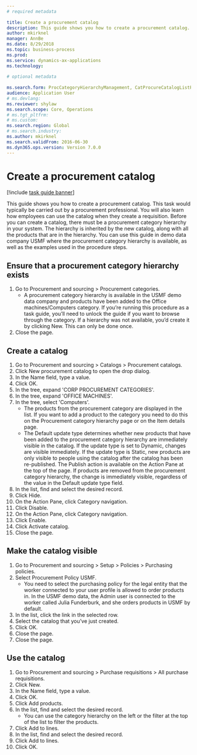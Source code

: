 ```yaml
--- 
# required metadata 
 
title: Create a procurement catalog
description: This guide shows you how to create a procurement catalog. 
author: mkirknel
manager: AnnBe 
ms.date: 8/29/2018
ms.topic: business-process 
ms.prod:  
ms.service: dynamics-ax-applications 
ms.technology:  
 
# optional metadata 
 
ms.search.form: ProcCategoryHierarchyManagement, CatProcureCatalogListPage, CatProcureCatalogCreate, CatProcureCatalogEdit, SysPolicyListPage, SysPolicy, CatCatalogPolicyRule, PurchReqTableListPage, PurchReqCreate, PurchReqTable, PurchReqAddItem   
audience: Application User 
# ms.devlang:  
ms.reviewer: shylaw
ms.search.scope: Core, Operations 
# ms.tgt_pltfrm:  
# ms.custom:  
ms.search.region: Global
# ms.search.industry: 
ms.author: mkirknel
ms.search.validFrom: 2016-06-30 
ms.dyn365.ops.version: Version 7.0.0 
---
```

# Create a procurement catalog

[!include [task guide banner](../../includes/task-guide-banner.md)]

This guide shows you how to create a procurement catalog. This task would typically be carried out by a procurement professional. You will also learn how employees can use the catalog when they create a requisition. Before you can create a catalog, there must be a procurement category hierarchy in your system. The hierarchy is inherited by the new catalog, along with all the products that are in the hierarchy. You can use this guide in demo data company USMF where the procurement category hierarchy is available, as well as the examples used in the procedure steps.


## Ensure that a procurement category hierarchy exists
1. Go to Procurement and sourcing > Procurement categories.
    * A procurement category hierarchy is available in the USMF demo data company and products have been added to the Office machines/Computers category. If you’re running this procedure as a task guide, you’ll need to unlock the guide if you want to browse through the category. If a hierarchy was not available, you’d create it by clicking New. This can only be done once.  
2. Close the page.

## Create a catalog
1. Go to Procurement and sourcing > Catalogs > Procurement catalogs.
2. Click New procurement catalog to open the drop dialog.
3. In the Name field, type a value.
4. Click OK.
5. In the tree, expand 'CORP PROCUREMENT CATEGORIES'.
6. In the tree, expand 'OFFICE MACHINES'.
7. In the tree, select 'Computers'.
    * The products from the procurement category are displayed in the list. If you want to add a product to the category you need to do this on the Procurement category hierarchy page or on the Item details page.  
    * The Default update type determines whether new products that have been added to the procurement category hierarchy are immediately visible in the catalog. If the update type is set to Dynamic, changes are visible immediately. If the update type is Static, new products are only visible to people using the catalog after the catalog has been re-published. The Publish action is available on the Action Pane at the top of the page. If products are removed from the procurement category hierarchy, the change is immediately visible, regardless of the value in the Default update type field.  
8. In the list, find and select the desired record.
9. Click Hide.
10. On the Action Pane, click Category navigation.
11. Click Disable.
12. On the Action Pane, click Category navigation.
13. Click Enable.
14. Click Activate catalog.
15. Close the page.

## Make the catalog visible
1. Go to Procurement and sourcing > Setup > Policies > Purchasing policies.
2. Select Procurement Policy USMF.
    * You need to select the purchasing policy for the legal entity that the worker connected to your user profile is allowed to order products in. In the USMF demo data, the Admin user is connected to the worker called Julia Funderburk, and she orders products in USMF by default.  
3. In the list, click the link in the selected row.
4. Select the catalog that you’ve just created.
5. Click OK.
6. Close the page.
7. Close the page.

## Use the catalog
1. Go to Procurement and sourcing > Purchase requisitions > All purchase requisitions.
2. Click New.
3. In the Name field, type a value.
4. Click OK.
5. Click Add products.
6. In the list, find and select the desired record.
    * You can use the category hierarchy on the left or the filter at the top of the list to filter the products.  
7. Click Add to lines.
8. In the list, find and select the desired record.
9. Click Add to lines.
10. Click OK.

